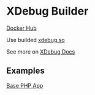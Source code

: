 # XDebug Builder

[Docker Hub](https://hub.docker.com/r/danilinem/xdebug-builder)

Use builded [xdebug.so](https://github.com/danilin-em/xdebug-builder/releases/download/v2.9.0/xdebug.so)

See more on [XDebug Docs](https://xdebug.org/docs/)

## Examples

[Base PHP App](https://github.com/danilin-em/xdebug-builder/tree/master/examples/base-php-app)
